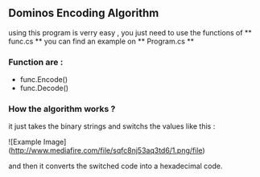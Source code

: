 ## Dominos Encoding Algorithm

using this program is verry easy , you just need to use the functions of ** func.cs ** you can find an example on ** Program.cs **

### Function are :
- func.Encode()
- func.Decode()

### How the algorithm works ?

it just takes the binary strings and switchs the values like this :

![Example Image] (http://www.mediafire.com/file/sqfc8nj53aq3td6/1.png/file)

and then it converts the switched code into a hexadecimal code.
